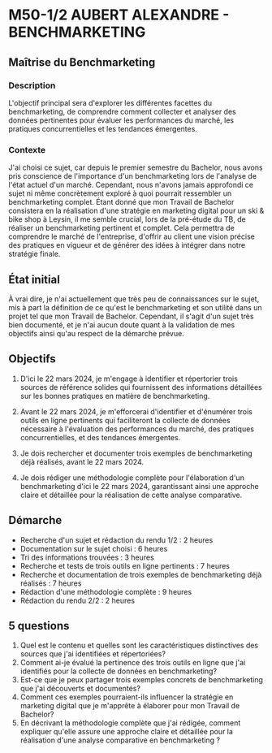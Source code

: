# M50-1/2 AUBERT ALEXANDRE - BENCHMARKETING

## Maîtrise du Benchmarketing

### Description 

L'objectif principal sera d'explorer les différentes facettes du benchmarketing, de comprendre comment collecter et analyser des données pertinentes pour évaluer les performances du marché, les pratiques concurrentielles et les tendances émergentes. 

### Contexte

J'ai choisi ce sujet, car depuis le premier semestre du Bachelor, nous avons pris conscience de l'importance d'un benchmarketing lors de l'analyse de l'état actuel d'un marché. Cependant, nous n'avons jamais approfondi ce sujet ni même concrètement exploré à quoi pourrait ressembler un benchmarketing complet. Étant donné que mon Travail de Bachelor consistera en la réalisation d'une stratégie en marketing digital pour un ski & bike shop à Leysin, il me semble crucial, lors de la pré-étude du TB, de réaliser un benchmarketing pertinent et complet. Cela permettra de comprendre le marché de l'entreprise, d'offrir au client une vision précise des pratiques en vigueur et de générer des idées à intégrer dans notre stratégie finale.

## État initial

À vrai dire, je n'ai actuellement que très peu de connaissances sur le sujet, mis à part la définition de ce qu'est le benchmarketing et son utilité dans un projet tel que mon Travail de Bachelor. Cependant, il s'agit d'un sujet très bien documenté, et je n'ai aucun doute quant à la validation de mes objectifs ainsi qu'au respect de la démarche prévue. 

## Objectifs

1. D'ici le 22 mars 2024, je m'engage à identifier et répertorier trois sources de référence solides qui fournissent des informations détaillées sur les bonnes pratiques en matière de benchmarketing.

2. Avant le 22 mars 2024, je m'efforcerai d'identifier et d'énumérer trois outils en ligne pertinents qui faciliteront la collecte de données nécessaire à l'évaluation des performances du marché, des pratiques concurrentielles, et des tendances émergentes.

3. Je dois rechercher et documenter trois exemples de benchmarketing déjà réalisés, avant le 22 mars 2024.

4. Je dois rédiger une méthodologie complète pour l'élaboration d'un benchmarketing d'ici le 22 mars 2024, garantissant ainsi une approche claire et détaillée pour la réalisation de cette analyse comparative.


## Démarche

- Recherche d'un sujet et rédaction du rendu 1/2 : 2 heures
- Documentation sur le sujet choisi : 6 heures
- Tri des informations trouvées : 3 heures
- Recherche et tests de trois outils en ligne pertinents : 7 heures
- Recherche et documentation de trois exemples de benchmarketing déjà réalisés : 7 heures
- Rédaction d'une méthodologie complète : 9 heures
- Rédaction du rendu 2/2 : 2 heures

## 5 questions

1. Quel est le contenu et quelles sont les caractéristiques distinctives des sources que j'ai identifiées et répertoriées?
2. Comment ai-je évalué la pertinence des trois outils en ligne que j'ai identifiés pour la collecte de données en benchmarketing?
3. Est-ce que je peux partager trois exemples concrets de benchmarketing que j'ai découverts et documentés?
4. Comment ces exemples pourraient-ils influencer la stratégie en marketing digital que je m'apprête à élaborer pour mon Travail de Bachelor?
5. En décrivant la méthodologie complète que j'ai rédigée, comment expliquer qu'elle assure une approche claire et détaillée pour la réalisation d'une analyse comparative en benchmarketing ?


